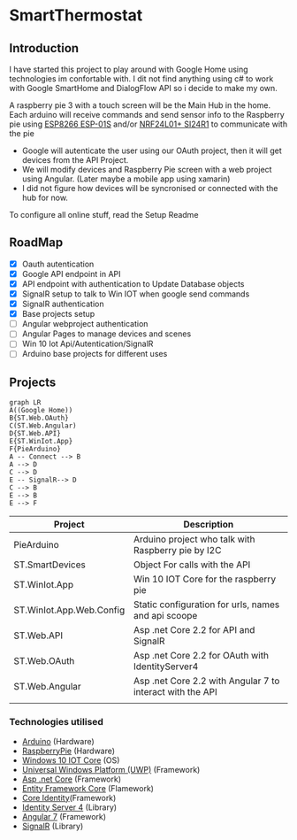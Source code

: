# SmartThermostat

## Introduction
I have started this project to play around with Google Home using technologies im confortable with.
I dit not find anything using c# to work with Google SmartHome and DialogFlow API so i decide to make my own.

A raspberry pie 3 with a touch screen will be the Main Hub in the home.
Each arduino will receive commands and send sensor info to the Raspberry pie using [ESP8266 ESP-01S](https://www.banggood.com/5Pcs-ESP8266-ESP-01S-Remote-Serial-Port-WIFI-Transceiver-Wireless-Module-p-1116390.html?rmmds=myorder&cur_warehouse=CN) and/or  [NRF24L01+ SI24R1](https://www.banggood.com/5Pcs-NRF24L01-SI24R1-2_4G-Wireless-Power-Enhanced-Communication-Receiver-Module-p-1059601.html?rmmds=myorder&cur_warehouse=CN) to communicate with the pie

- Google will autenticate the user using our OAuth project, then it will get devices from the API Project.
- We will modify devices and Raspberry Pie screen with a web project using Angular. (Later maybe a mobile app using xamarin)
- I did not figure how devices will be syncronised or connected with the hub for now.

To configure all online stuff, read the Setup Readme

## RoadMap

 - [x] Oauth autentication
 - [x]  Google API endpoint in API
 - [x] API endpoint with authentication to Update Database objects
 - [x] SignalR setup to talk to Win IOT when google send commands
 - [x] SignalR authentication
 - [x] Base projects setup
 - [ ] Angular webproject authentication
 - [ ] Angular Pages to manage devices and scenes
 - [ ] Win 10 Iot Api/Autentication/SignalR
 - [ ] Arduino base projects for different uses

## Projects
```mermaid
graph LR
A((Google Home))
B{ST.Web.OAuth}
C(ST.Web.Angular)
D{ST.Web.API}
E{ST.WinIot.App}
F{PieArduino}
A -- Connect --> B
A --> D
C --> D
E -- SignalR--> D
C --> B
E --> B
E --> F
```

|Project                   | Description                                               |
|--------------------------|-----------------------------------------------------------|
| PieArduino               | Arduino project who talk with Raspberry pie by I2C        |
| ST.SmartDevices          | Object For calls with the API                             |
| ST.WinIot.App            | Win 10 IOT Core for the raspberry pie                     |
| ST.WinIot.App.Web.Config | Static configuration for urls, names and api scoope       |
| ST.Web.API               | Asp .net Core 2.2 for API and SignalR                     |
| ST.Web.OAuth             | Asp .net Core 2.2 for OAuth with IdentityServer4          |
| ST.Web.Angular           | Asp .net Core 2.2 with Angular 7 to interact with the API |
|  |  |

### Technologies utilised
- [Arduino](https://www.arduino.cc/) (Hardware)
- [RaspberryPie](https://www.raspberrypi.org/) (Hardware)
- [Windows 10 IOT Core](https://developer.microsoft.com/en-us/windows/iot) (OS)
- [Universal Windows Platform (UWP)](https://docs.microsoft.com/en-us/windows/uwp/design/basics/design-and-ui-intro) (Framework)
- [Asp .net Core](https://www.asp.net/core/overview/aspnet-vnext) (Framework)
- [Entity Framework Core](https://docs.microsoft.com/en-us/ef/core/) (Flamework)
- [Core Identity](https://docs.microsoft.com/en-us/aspnet/core/security/authentication/identity?view=aspnetcore-2.2&tabs=visual-studio)(Framework)
- [Identity Server 4](https://identityserver.io/) (Library)
- [Angular 7](https://angular.io/) (Framework)
- [SignalR](https://www.asp.net/signalr) (Library)


<!--stackedit_data:
eyJoaXN0b3J5IjpbMTM3MjgxMjI4MF19
-->